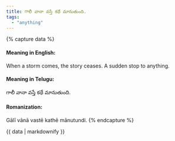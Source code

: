 ```yaml
---
title: గాలీ వానా వస్తే కథే మానుతుంది.
tags:
  - "anything"
---
```


{% capture data %}
#### Meaning in English:
When a storm comes, the story ceases.
A sudden stop to anything.

#### Meaning in Telugu:
గాలీ వానా వస్తే కథే మానుతుంది.

#### Romanization:
Gālī vānā vastē kathē mānutundi.
{% endcapture %}

{{ data | markdownify }}

